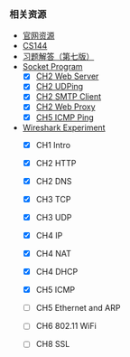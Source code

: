 ### 相关资源

- [官网资源](https://gaia.cs.umass.edu/kurose_ross/online_lectures.htm)
- [CS144](https://github.com/cs-learning-every-day/cs144)
- [习题解答（第七版）](https://github.com/moranzcw/Computer-Networking-A-Top-Down-Approach-NOTES/blob/master/Resource/Solutions-7th-Edition.docx)
- [Socket Program](./python-socket)
  - [x] [CH2 Web Server](./python-socket/套接字编程作业/Web服务器)
  - [x] [CH2 UDPing](./python-socket/套接字编程作业/UDPping程序)
  - [x] [CH2 SMTP Client](./python-socket/套接字编程作业/邮件客户端)
  - [x] [CH2 Web Proxy](./python-socket/套接字编程作业/Web服务器)
  - [x] [CH5 ICMP Ping](./python-socket/套接字编程作业/ICMPping程序)
- [Wireshark Experiment](./PDF_Wireshark_labs)
  - [x] CH1 Intro
  - [x] CH2 HTTP
  - [x] CH2 DNS
  - [x] CH3 TCP
  - [x] CH3 UDP
  - [x] CH4 IP
  - [x] CH4 NAT
  - [x] CH4 DHCP
  - [x] CH5 ICMP
  - [ ] CH5 Ethernet and ARP
  - [ ] CH6 802.11 WiFi
  - [ ] CH8 SSL

